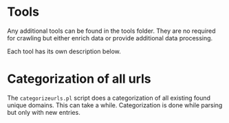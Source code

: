 # Tools

Any additional tools can be found in the tools folder.
They are no required for crawling but either enrich data or provide additional data processing.

Each tool has its own description below.

# Categorization of all urls

The `categorizeurls.pl` script does a categorization of all existing found unique domains. This can take a while.
Categorization is done while parsing but only with new entries.

